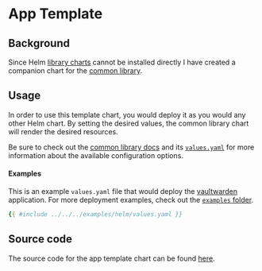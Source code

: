 # App Template

## Background

Since Helm [library charts](https://helm.sh/docs/topics/library_charts/) cannot be
installed directly I have created a companion chart for the [common library](../common-library/introduction.md).

## Usage

In order to use this template chart, you would deploy it as you would any other Helm chart.
By setting the desired values, the common library chart will render the desired resources.

Be sure to check out the [common library docs](../common-library/introduction.md)
and its [`values.yaml`](https://github.com/TomRoush/helm-charts/tree/main/charts/library/common/values.yaml) for
more information about the available configuration options.

#### Examples

This is an example `values.yaml` file that would deploy the [vaultwarden](https://github.com/dani-garcia/vaultwarden)
application. For more deployment examples, check out the [`examples` folder](https://github.com/TomRoush/helm-charts/tree/main/examples/).


```yaml
{{ #include ../../../examples/helm/values.yaml }}
```

## Source code

The source code for the app template chart can be found
[here](https://github.com/TomRoush/helm-charts/tree/main/charts/other/app-template).

